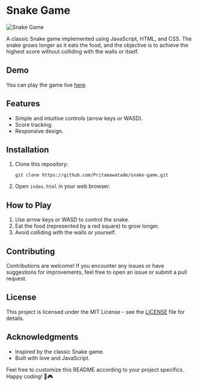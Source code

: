 # Snake Game

![Snake Game](snake-game-screenshot.png)

A classic Snake game implemented using JavaScript, HTML, and CSS. The snake grows longer as it eats the food, and the objective is to achieve the highest score without colliding with the walls or itself.

## Demo
You can play the game live [here](https://your-snake-game-url.com).

## Features
- Simple and intuitive controls (arrow keys or WASD).
- Score tracking.
- Responsive design.

## Installation
1. Clone this repository:
   ```
   git clone https://github.com/Pritamawatade/snake-game.git
   ```
2. Open `index.html` in your web browser.

## How to Play
1. Use arrow keys or WASD to control the snake.
2. Eat the food (represented by a red square) to grow longer.
3. Avoid colliding with the walls or yourself.

## Contributing
Contributions are welcome! If you encounter any issues or have suggestions for improvements, feel free to open an issue or submit a pull request.

## License
This project is licensed under the MIT License - see the [LICENSE](LICENSE) file for details.

## Acknowledgments
- Inspired by the classic Snake game.
- Built with love and JavaScript.

Feel free to customize this README according to your project specifics. Happy coding! 🐍🎮
